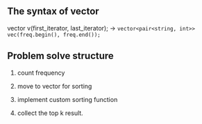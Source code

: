 ## The syntax of vector

vector<Type> v(first_iterator, last_iterator);
-> `vector<pair<string, int>> vec(freq.begin(), freq.end());`


## Problem solve structure
1. count frequency

2. move to vector for sorting 

3. implement custom sorting function

4. collect the top k result.